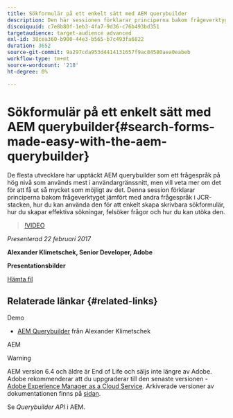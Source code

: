 ```yaml
---
title: Sökformulär på ett enkelt sätt med AEM querybuilder
description: Den här sessionen förklarar principerna bakom frågeverktyget jämfört med andra frågespråk i JCR-stacken. Här visas hur du enkelt kan använda det för att skapa skrivbara sökformulär, hur du skapar effektiva sökningar, hur du felsöker frågor och hur du kan utöka det.
discoiquuid: c7e8b80f-1eb3-4fa7-9d36-c76b493bd351
targetaudience: target-audience advanced
exl-id: 38cea360-b900-44e3-b565-b7c493fa6822
duration: 3652
source-git-commit: 9a297cda953d4414131657f9ac84580aea0eabeb
workflow-type: tm+mt
source-wordcount: '218'
ht-degree: 0%

---
```


# Sökformulär på ett enkelt sätt med AEM querybuilder{#search-forms-made-easy-with-the-aem-querybuilder}

De flesta utvecklare har upptäckt AEM querybuilder som ett frågespråk på hög nivå som används mest i användargränssnitt, men vill veta mer om det för att få ut så mycket som möjligt av det. Denna session förklarar principerna bakom frågeverktyget jämfört med andra frågespråk i JCR-stacken, hur du kan använda den för att enkelt skapa skrivbara sökformulär, hur du skapar effektiva sökningar, felsöker frågor och hur du kan utöka den.

>[!VIDEO](https://video.tv.adobe.com/v/19139/?quality=9)

*Presenterad 22 februari 2017*

**Alexander Klimetschek, Senior Developer, Adobe**

**Presentationsbilder**

[Hämta fil](assets/aem-gems-querybuilder-2017.pdf)

## Relaterade länkar {#related-links}

Demo

* [AEM Querybuilder](https://www.youtube.com/watch?v=yR9mcp9_MtY&list=PLHMjqSjX2bE7zaDKZ7KD-tuqVXooiKave) från Alexander Klimetschek

AEM

>[!WARNING]
>
>AEM version 6.4 och äldre är End of Life och säljs inte längre av Adobe.  Adobe rekommenderar att du uppgraderar till den senaste versionen - [Adobe Experience Manager as a Cloud Service](https://experienceleague.adobe.com/docs/experience-manager-cloud-service.html?lang=sv-SE).  Arkiverade versioner av dokumentationen finns på [sidan](https://experienceleague.adobe.com/docs/experience-manager-release-information/aem-release-updates/previous-updates/aem-previous-versions.html?lang=sv-SE).
>
>Se *Querybuilder API* i AEM.

<!--
[Get back to the Overview](https://helpx.adobe.com/se/experience-manager/kt/eseminars/gems/aem-index.html)
-->
